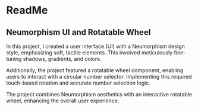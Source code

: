 # ReadMe

## Neumorphism UI and Rotatable Wheel

In this project, I created a user interface (UI) with a Neumorphism design style, emphasizing soft, tactile elements. This involved meticulously fine-tuning shadows, gradients, and colors.

Additionally, the project featured a rotatable wheel component, enabling users to interact with a circular number selector. Implementing this required touch-based rotation and accurate number selection logic.

The project combines Neumorphism aesthetics with an interactive rotatable wheel, enhancing the overall user experience.